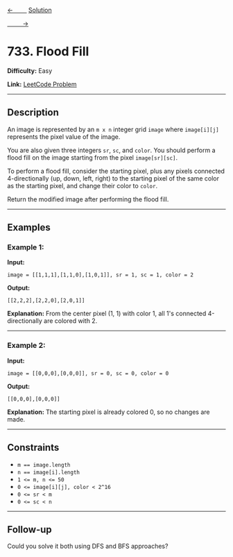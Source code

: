 [<-&nbsp;&nbsp;&nbsp;&nbsp;&nbsp;&nbsp;&nbsp;&nbsp;](../200.%20Number%20of%20Islands/statement.md)
[Solution](../733.%20Flood%20Fill/solution.js)

[&nbsp;&nbsp;&nbsp;&nbsp;&nbsp;&nbsp;&nbsp;&nbsp; ->](../46.%20Permutations/statement.md)

# 733. Flood Fill

**Difficulty:** Easy

**Link:** [LeetCode Problem](https://leetcode.com/problems/flood-fill/)

---

## Description

An image is represented by an `m x n` integer grid `image` where `image[i][j]` represents the pixel value of the image.

You are also given three integers `sr`, `sc`, and `color`. You should perform a flood fill on the image starting from the pixel `image[sr][sc]`.

To perform a flood fill, consider the starting pixel, plus any pixels connected 4-directionally (up, down, left, right) to the starting pixel of the same color as the starting pixel, and change their color to `color`.

Return the modified image after performing the flood fill.

---

## Examples

### Example 1:

**Input:**

```plaintext
image = [[1,1,1],[1,1,0],[1,0,1]], sr = 1, sc = 1, color = 2
```

**Output:**

```plaintext
[[2,2,2],[2,2,0],[2,0,1]]
```

**Explanation:**
From the center pixel (1, 1) with color 1, all 1's connected 4-directionally are colored with 2.

---

### Example 2:

**Input:**

```plaintext
image = [[0,0,0],[0,0,0]], sr = 0, sc = 0, color = 0
```

**Output:**

```plaintext
[[0,0,0],[0,0,0]]
```

**Explanation:**
The starting pixel is already colored 0, so no changes are made.

---

## Constraints

- `m == image.length`
- `n == image[i].length`
- `1 <= m, n <= 50`
- `0 <= image[i][j], color < 2^16`
- `0 <= sr < m`
- `0 <= sc < n`

---

## Follow-up

Could you solve it both using DFS and BFS approaches?
